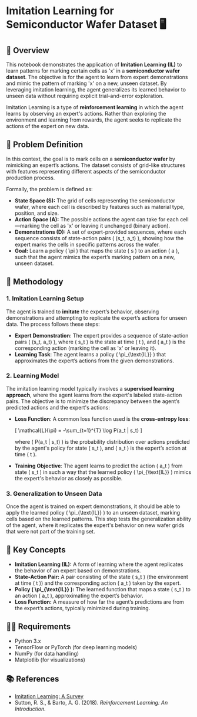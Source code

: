 # Imitation Learning for Semiconductor Wafer Dataset 🖥️

## 📖 Overview

This notebook demonstrates the application of **Imitation Learning (IL)** to learn patterns for marking certain cells as 'x' in a **semiconductor wafer dataset**. The objective is for the agent to learn from expert demonstrations and mimic the pattern of marking 'x' on a new, unseen dataset. By leveraging imitation learning, the agent generalizes its learned behavior to unseen data without requiring explicit trial-and-error exploration.

Imitation Learning is a type of **reinforcement learning** in which the agent learns by observing an expert's actions. Rather than exploring the environment and learning from rewards, the agent seeks to replicate the actions of the expert on new data.

## 🧠 Problem Definition

In this context, the goal is to mark cells on a **semiconductor wafer** by mimicking an expert’s actions. The dataset consists of grid-like structures with features representing different aspects of the semiconductor production process. 

Formally, the problem is defined as:

- **State Space (S):** The grid of cells representing the semiconductor wafer, where each cell is described by features such as material type, position, and size.
- **Action Space (A):** The possible actions the agent can take for each cell—marking the cell as 'x' or leaving it unchanged (binary action).
- **Demonstrations (D):** A set of expert-provided sequences, where each sequence consists of state-action pairs \( (s_t, a_t) \), showing how the expert marks the cells in specific patterns across the wafer.
- **Goal:** Learn a policy \( \pi \) that maps the state \( s \) to an action \( a \), such that the agent mimics the expert’s marking pattern on a new, unseen dataset.

## 🎯 Methodology

### 1. **Imitation Learning Setup**

The agent is trained to **imitate** the expert’s behavior, observing demonstrations and attempting to replicate the expert’s actions for unseen data. The process follows these steps:

- **Expert Demonstration**: The expert provides a sequence of state-action pairs \( (s_t, a_t) \), where \( s_t \) is the state at time \( t \), and \( a_t \) is the corresponding action (marking the cell as 'x' or leaving it).
- **Learning Task**: The agent learns a policy \( \pi_{\text{IL}} \) that approximates the expert’s actions from the given demonstrations.

### 2. **Learning Model**

The imitation learning model typically involves a **supervised learning approach**, where the agent learns from the expert's labeled state-action pairs. The objective is to minimize the discrepancy between the agent’s predicted actions and the expert's actions:

- **Loss Function**: A common loss function used is the **cross-entropy loss**:

  \[
  \mathcal{L}(\pi) = -\sum_{t=1}^{T} \log P(a_t | s_t)
  \]

  where \( P(a_t | s_t) \) is the probability distribution over actions predicted by the agent's policy for state \( s_t \), and \( a_t \) is the expert’s action at time \( t \).

- **Training Objective**: The agent learns to predict the action \( a_t \) from state \( s_t \) in such a way that the learned policy \( \pi_{\text{IL}} \) mimics the expert's behavior as closely as possible.

### 3. **Generalization to Unseen Data**

Once the agent is trained on expert demonstrations, it should be able to apply the learned policy \( \pi_{\text{IL}} \) to an unseen dataset, marking cells based on the learned patterns. This step tests the generalization ability of the agent, where it replicates the expert's behavior on new wafer grids that were not part of the training set.

## 🚀 Key Concepts

- **Imitation Learning (IL):** A form of learning where the agent replicates the behavior of an expert based on demonstrations.
- **State-Action Pair:** A pair consisting of the state \( s_t \) (the environment at time \( t \)) and the corresponding action \( a_t \) taken by the expert.
- **Policy \( \pi_{\text{IL}} \):** The learned function that maps a state \( s_t \) to an action \( a_t \), approximating the expert’s behavior.
- **Loss Function:** A measure of how far the agent’s predictions are from the expert’s actions, typically minimized during training.

## 🧑‍💻 Requirements

- Python 3.x
- TensorFlow or PyTorch (for deep learning models)
- NumPy (for data handling)
- Matplotlib (for visualizations)

## 📚 References

- [Imitation Learning: A Survey](https://arxiv.org/abs/1807.06798)
- Sutton, R. S., & Barto, A. G. (2018). *Reinforcement Learning: An Introduction.*

